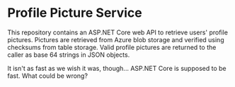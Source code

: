 # Profile Picture Service

This repository contains an ASP.NET Core web API to retrieve users' profile
pictures. Pictures are retrieved from Azure blob storage and verified using
checksums from table storage. Valid profile pictures are returned to the
caller as base 64 strings in JSON objects.

It isn't as fast as we wish it was, though... 
ASP.NET Core is supposed to be fast. What could be wrong?
